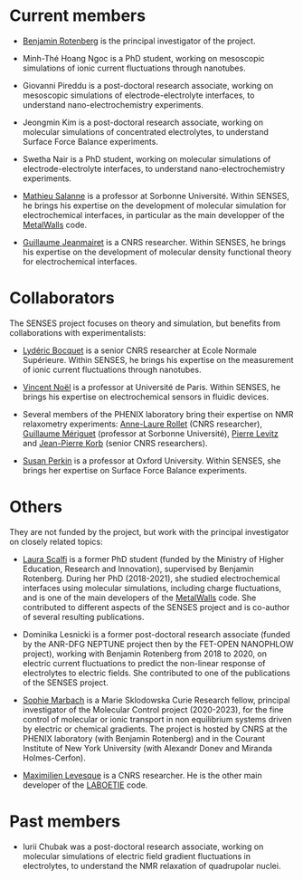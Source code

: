 
Current members
===============

* [Benjamin Rotenberg](https://phenix.cnrs.fr/en/directory/?uid=benjamin-rotenberg) is the principal investigator of the project.

* Minh-Thé Hoang Ngoc is a PhD student, working on mesoscopic simulations of ionic current fluctuations through nanotubes.

* Giovanni Pireddu is a post-doctoral research associate, working on mesoscopic simulations of electrode-electrolyte interfaces, to understand nano-electrochemistry experiments.

* Jeongmin Kim is a post-doctoral research associate, working on molecular simulations of concentrated electrolytes, to understand Surface Force Balance experiments. 

* Swetha Nair is a PhD student, working on molecular simulations of electrode-electrolyte interfaces, to understand nano-electrochemistry experiments.

* [Mathieu Salanne](https://phenix.cnrs.fr/en/directory/?uid=mathieu-salanne) is a professor at Sorbonne Université.  Within SENSES, he brings his expertise on the development of molecular simulation for electrochemical interfaces, in particular as the main developper of the [MetalWalls](https://gitlab.com/ampere2/metalwalls/) code.
 
* [Guillaume Jeanmairet](https://phenix.cnrs.fr/en/directory/?uid=guillaume-jeanmairet) is a CNRS researcher. Within SENSES, he brings his expertise on the development of molecular density functional theory for electrochemical interfaces.

Collaborators
=============

The SENSES project focuses on theory and simulation, but benefits from collaborations with experimentalists:

* [Lydéric Bocquet](http://www.phys.ens.fr/~lbocquet/) is a senior CNRS researcher at Ecole Normale Supérieure. Within SENSES, he brings his expertise on the measurement of ionic current fluctuations through nanotubes.

* [Vincent Noël](http://www.chimie.univ-paris-diderot.fr/fr/annuaire/itodys/vincent-noel) is a professor at Université de Paris. Within SENSES, he brings his expertise on electrochemical sensors in fluidic devices.

* Several members of the PHENIX laboratory bring their expertise on NMR relaxometry experiments: [Anne-Laure Rollet](https://phenix.cnrs.fr/en/directory/?uid=anne-laure-rollet) (CNRS researcher), [Guillaume Mériguet](https://phenix.cnrs.fr/directory/?uid=guillaume-meriguet) (professor at Sorbonne Université), [Pierre Levitz](https://phenix.cnrs.fr/directory/?uid=pierre-levitz) and [Jean-Pierre Korb](https://phenix.cnrs.fr/directory/?uid=jean-pierre-korb) (senior CNRS researchers).

* [Susan Perkin](http://research.chem.ox.ac.uk/susan-perkin.aspx) is a professor at Oxford University. Within SENSES, she brings her expertise on Surface Force Balance experiments.


Others
======

They are not funded by the project, but work with the principal investigator on closely related topics:

* [Laura Scalfi](https://www.sorbonne-universite.fr/portraits/laura-scalfi) is a former PhD student (funded by the Ministry of Higher Education, Research and Innovation), supervised by Benjamin Rotenberg. During her PhD (2018-2021), she studied electrochemical interfaces using molecular simulations, including charge fluctuations, and is one of the main developers of the [MetalWalls](https://gitlab.com/ampere2/metalwalls/) code. She contributed to different aspects of the SENSES project and is co-author of several resulting publications.

* Dominika Lesnicki is a former post-doctoral research associate (funded by the ANR-DFG NEPTUNE project then by the FET-OPEN NANOPHLOW project), working with Benjamin Rotenberg from 2018 to 2020, on electric current fluctuations to predict the non-linear response of electrolytes to electric fields. She contributed to one of the publications of the SENSES project.

* [Sophie Marbach](http://sophie.marbach.fr/) is a Marie Sklodowska Curie Research fellow, principal investigator of the Molecular Control project (2020-2023), for the fine control of molecular or ionic transport  in  non  equilibrium  systems  driven  by  electric  or  chemical  gradients. The project is hosted by CNRS at the PHENIX laboratory (with Benjamin Rotenberg) and in the Courant Institute of New York University (with Alexandr Donev and Miranda Holmes-Cerfon).

* [Maximilien Levesque](https://www.researchgate.net/profile/Maximilien_Levesque) is a CNRS researcher. He is the other main developer of the [LABOETIE](https://github.com/benrotenberg/laboetie) code.

Past members
============ 

* Iurii Chubak was a post-doctoral research associate, working on molecular simulations of electric field gradient fluctuations in electrolytes, to understand the NMR relaxation of quadrupolar nuclei.


<br>

